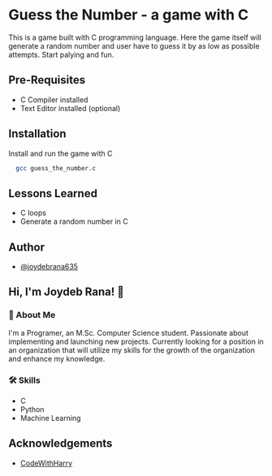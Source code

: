 # Guess the Number - a game with C

This is a game built with C programming language. Here the game itself will generate a random number and user have to guess it by as low as possible attempts. Start palying and fun.

## Pre-Requisites

* C Compiler installed
* Text Editor installed (optional)

## Installation

Install and run the game with C

```bash
  gcc guess_the_number.c
```
    
## Lessons Learned

* C loops
* Generate a random number in C


## Author

- [@joydebrana635](https://www.github.com/joydebrana635)


## Hi, I'm Joydeb Rana! 👋


### 🚀 About Me
I'm a Programer, an M.Sc. Computer Science student. Passionate about implementing and launching new projects. Currently looking for a position in an organization that will utilize my skills for the growth of the organization and enhance my knowledge.


### 🛠 Skills
* C
* Python
* Machine Learning

## Acknowledgements

 - [CodeWithHarry](https://www.codewithharry.com/)
